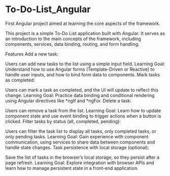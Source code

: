 # To-Do-List_Angular
First Angular project aimed at learning the core aspects of the framework.

This project is a simple To-Do List application built with Angular. It serves as an introduction to the main concepts of the framework, including components, services, data binding, routing, and form handling.

Features
Add a new task:

Users can add new tasks to the list using a simple input field.
Learning Goal: Understand how to use Angular forms (Template-Driven or Reactive) to handle user inputs, and how to bind form data to components.
Mark tasks as completed:

Users can mark a task as completed, and the UI will update to reflect this change.
Learning Goal: Practice data binding and conditional rendering using Angular directives like *ngIf and *ngFor.
Delete a task:

Users can remove a task from the list.
Learning Goal: Learn how to update component state and use event binding to trigger actions when a button is clicked.
Filter tasks by status (all, completed, pending):

Users can filter the task list to display all tasks, only completed tasks, or only pending tasks.
Learning Goal: Gain experience with component communication, using services to share data between components and handle state changes.
Task persistence with local storage (optional):

Save the list of tasks in the browser’s local storage, so they persist after a page refresh.
Learning Goal: Explore integration with browser APIs and learn how to manage persistent state in a front-end application.

